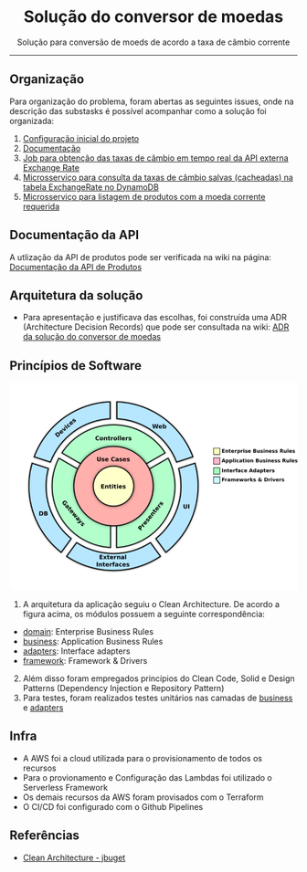 <h1 align="center">
Solução do conversor de moedas
</h1>

<p align="center">Solução para conversão de moeds de acordo a taxa de câmbio corrente</p>

<hr>

## Organização

Para organização do problema, foram abertas as seguintes issues, onde na descrição das substasks é possível acompanhar como a solução foi organizada:

1. [Configuração inicial do projeto](https://github.com/Eugeniosales/eng-gruposbf-backend-typescript/issues/1)
2. [Documentação](https://github.com/Eugeniosales/eng-gruposbf-backend-typescript/issues/2)
3. [Job para obtenção das taxas de câmbio em tempo real da API externa Exchange Rate](https://github.com/Eugeniosales/eng-gruposbf-backend-typescript/issues/3)
4. [Microsserviço para consulta da taxas de câmbio salvas (cacheadas) na tabela ExchangeRate no DynamoDB](https://github.com/Eugeniosales/eng-gruposbf-backend-typescript/issues/4)
5. [Microsserviço para listagem de produtos com a moeda corrente requerida](https://github.com/Eugeniosales/eng-gruposbf-backend-typescript/issues/6)

## Documentação da API

A utlização da API de produtos pode ser verificada na wiki na página: [Documentação da API de Produtos](https://github.com/Eugeniosales/eng-gruposbf-backend-typescript/wiki/%5BDocumenta%C3%A7%C3%A3o%5D-API-de-Produtos)
## Arquitetura da solução

- Para apresentação e justificava das escolhas, foi construída uma ADR (Architecture Decision Records) que pode ser consultada na wiki: [ADR da solução do conversor de moedas](https://github.com/Eugeniosales/eng-gruposbf-backend-typescript/wiki/%5BDocumenta%C3%A7%C3%A3o%5D-ADR-da-solu%C3%A7%C3%A3o-do-conversor-de-moedas)

## Princípios de Software

<p align="center">
    <img src="./assets/clean_archicteture.png" alt="Logo" width=600>
</p>

1. A arquitetura da aplicação seguiu o Clean Architecture. De acordo a figura acima, os módulos possuem a seguinte correspondência:

* [domain](./src/1-domain): Enterprise Business Rules
* [business](./src/2-business): Application Business Rules
* [adapters](./src/3-adapters): Interface adapters
* [framework](./src/4-framework): Framework & Drivers

2. Além disso foram empregados princípios do Clean Code, Solid e Design Patterns (Dependency Injection e Repository Pattern)
3. Para testes, foram realizados testes unitários nas camadas de [business](./src/2-business) e [adapters](./src/3-adapters)
## Infra

* A AWS foi a cloud utilizada para o provisionamento de todos os recursos
* Para o provionamento e Configuração das Lambdas foi utilizado o Serverless Framework
* Os demais recursos da AWS foram provisados com o Terraform
* O CI/CD foi configurado com o Github Pipelines

## Referências

* [Clean Architecture - jbuget](https://github.com/jbuget/nodejs-clean-architecture-app)
